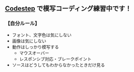 ## [Codestep](https://code-step.com/) で模写コーディング練習中です！

### 【自分ルール】
- フォント、文字色は気にしない
- 画像は気にしない
- 動作はしっかり模写する
  - マウスオーバー
  - レスポンシブ対応・ブレークポイント
- ソースはどうしてもわからなかったときだけ見る
